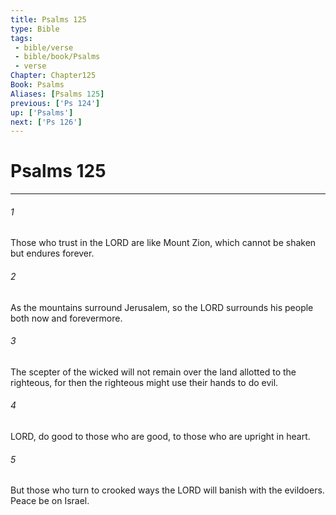 ```yaml
---
title: Psalms 125
type: Bible
tags:
 - bible/verse
 - bible/book/Psalms
 - verse
Chapter: Chapter125
Book: Psalms
Aliases: [Psalms 125]
previous: ['Ps 124']
up: ['Psalms']
next: ['Ps 126']
---
```

# Psalms 125

***


###### 1 
Those who trust in the LORD are like Mount Zion, which cannot be shaken but endures forever. 

###### 2 
As the mountains surround Jerusalem, so the LORD surrounds his people both now and forevermore. 

###### 3 
The scepter of the wicked will not remain over the land allotted to the righteous, for then the righteous might use their hands to do evil. 

###### 4 
LORD, do good to those who are good, to those who are upright in heart. 

###### 5 
But those who turn to crooked ways the LORD will banish with the evildoers. Peace be on Israel. 
